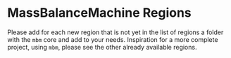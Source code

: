 # MassBalanceMachine Regions

Please add for each new region that is not yet in the list of regions a folder with the ```mbm``` core and add to your needs. Inspiration for a more complete project, using ```mbm```, please see the other already available regions. 